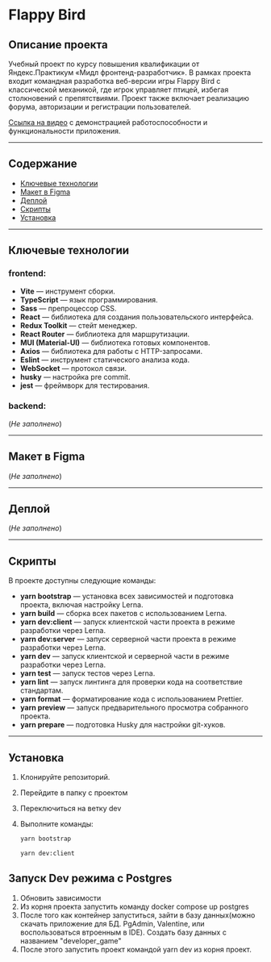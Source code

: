 # Flappy Bird

## Описание проекта

Учебный проект по курсу повышения квалификации от Яндекс.Практикум «Мидл фронтенд-разработчик».
В рамках проекта входит командная разработка веб-версии игры Flappy Bird с классической механикой, где игрок управляет птицей, избегая столкновений с препятствиями.
Проект также включает реализацию форума, авторизации и регистрации пользователей.

[Cсылка на видео](https://disk.yandex.ru/i/a0tLd-38KlgZ-g) с демонстрацией работоспособности и функциональности приложения.

***

## Содержание

-   [Ключевые технологии](#ключевые-технологии)
-   [Макет в Figma](#макет-в-figma)
-   [Деплой](#деплой)
-   [Скрипты](#скрипты)
-   [Установка](#установка)

***

## Ключевые технологии

### frontend:
-   **Vite** — инструмент сборки.
-   **TypeScript** — язык программирования.
-   **Sass** — препроцессор CSS.
-   **React** — библиотека для создания пользовательского интерфейса.
-   **Redux Toolkit** — стейт менеджер.
-   **React Router** — библиотека для маршрутизации.
-   **MUI (Material-UI)** — библиотека готовых компонентов.
-   **Axios** — библиотека для работы с HTTP-запросами.
-   **Eslint** — инструмент статического анализа кода.
-   **WebSocket** — протокол связи.
-   **husky** — настройка pre commit.
-   **jest** — фреймворк для тестирования.

### backend: 

(_Не заполнено_)

***

## Макет в Figma

(_Не заполнено_)

***

## Деплой

(_Не заполнено_)

***

## Скрипты

В проекте доступны следующие команды:

- **yarn bootstrap** — установка всех зависимостей и подготовка проекта, включая настройку Lerna.
- **yarn build** — сборка всех пакетов с использованием Lerna.
- **yarn dev:client** — запуск клиентской части проекта в режиме разработки через Lerna.
- **yarn dev:server** — запуск серверной части проекта в режиме разработки через Lerna.
- **yarn dev** — запуск клиентской и серверной части в режиме разработки через Lerna.
- **yarn test** — запуск тестов через Lerna.
- **yarn lint** — запуск линтинга для проверки кода на соответствие стандартам.
- **yarn format** — форматирование кода с использованием Prettier.
- **yarn preview** — запуск предварительного просмотра собранного проекта.
- **yarn prepare** — подготовка Husky для настройки git-хуков.

***

## Установка

1. Клонируйте репозиторий.
2. Перейдите в папку с проектом
3. Переключиться на ветку dev
4. Выполните команды:

   ```bash
   yarn bootstrap
   ```

   ```bash
   yarn dev:client
   ```
   
## Запуск Dev режима с Postgres
1. Обновить зависимости
2. Из корня проекта запустить команду docker compose up postgres
3. После того как контейнер запуститься, зайти в базу данных(можно скачать приложение для БД. PgAdmin, Valentine, или воспользоваться втроенным в IDE). Cоздать базу данных с названием "developer_game" 
4. После этого запустить проект командой yarn dev из корня проект.

